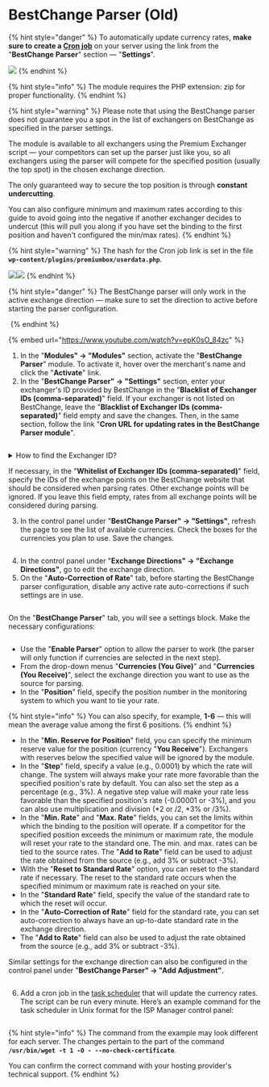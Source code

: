 # BestChange Parser (Old)

{% hint style="danger" %}
To automatically update currency rates, **make sure to create a [Cron job](https://premium.gitbook.io/rukovodstvo-polzovatelya/osnovnye-nastroiki/faq/kak-sozdat-zadanie-cron-na-servere)** on your server using the link from the "**BestChange Parser**" section — "**Settings**".

![](<../../../.gitbook/assets/image (1482).png>)
{% endhint %}

{% hint style="info" %}
The module requires the PHP extension: zip for proper functionality.
{% endhint %}

{% hint style="warning" %}
Please note that using the BestChange parser does not guarantee you a spot in the list of exchangers on BestChange as specified in the parser settings.

The module is available to all exchangers using the Premium Exchanger script — your competitors can set up the parser just like you, so all exchangers using the parser will compete for the specified position (usually the top spot) in the chosen exchange direction.

The only guaranteed way to secure the top position is through **constant undercutting**.

You can also configure minimum and maximum rates according to this guide to avoid going into the negative if another exchanger decides to undercut (this will pull you along if you have set the binding to the first position and haven't configured the min/max rates).
{% endhint %}

{% hint style="warning" %}
The hash for the Cron job link is set in the file **`wp-content/plugins/premiumbox/userdata.php`**.

![](<../../../.gitbook/assets/image (1520).png>)![](<../../../.gitbook/assets/image (1521).png>)
{% endhint %}

{% hint style="danger" %}
The BestChange parser will only work in the active exchange direction — make sure to set the direction to active before starting the parser configuration.

<img src="../../../.gitbook/assets/image (733).png" alt="" data-size="original">
{% endhint %}

{% embed url="https://www.youtube.com/watch?v=epK0sO_84zc" %}

1. In the "**Modules" → "Modules"** section, activate the "**BestChange Parser**" module. To activate it, hover over the merchant's name and click the "**Activate**" link.
2. In the "**BestChange Parser" → "Settings"** section, enter your exchanger's ID provided by BestChange in the "**Blacklist of Exchanger IDs (comma-separated)**" field. If your exchanger is not listed on BestChange, leave the "**Blacklist of Exchanger IDs (comma-separated)**" field empty and save the changes. Then, in the same section, follow the link "**Cron URL for updating rates in the BestChange Parser module**".

<figure><img src="../../../.gitbook/assets/image (897).png" alt=""><figcaption></figcaption></figure>

<details>

<summary>How to find the Exchanger ID?</summary>

Click on the image below to see how to find the Exchanger ID on the BestChange website.

<img src="../../../.gitbook/assets/Clip2net_230726151417.png" alt="" data-size="original">

</details>

If necessary, in the "**Whitelist of Exchanger IDs (comma-separated)**" field, specify the IDs of the exchange points on the BestChange website that should be considered when parsing rates. Other exchange points will be ignored. If you leave this field empty, rates from all exchange points will be considered during parsing.

3. In the control panel under "**BestChange Parser" → "Settings"**, refresh the page to see the list of available currencies. Check the boxes for the currencies you plan to use. Save the changes.

<figure><img src="../../../.gitbook/assets/image (1034).png" alt=""><figcaption></figcaption></figure>

4. In the control panel under "**Exchange Directions" → "Exchange Directions"**, go to edit the exchange direction.
5. On the "**Auto-Correction of Rate**" tab, before starting the BestChange parser configuration, disable any active rate auto-corrections if such settings are in use.

<figure><img src="../../../.gitbook/assets/image (1215).png" alt=""><figcaption></figcaption></figure>

On the "**BestChange Parser**" tab, you will see a settings block. Make the necessary configurations:

<figure><img src="../../../.gitbook/assets/image (1044).png" alt=""><figcaption></figcaption></figure>

* Use the "**Enable Parser**" option to allow the parser to work (the parser will only function if currencies are selected in the next step).
* From the drop-down menus "**Currencies (You Give)**" and "**Currencies (You Receive)**", select the exchange direction you want to use as the source for parsing.
* In the "**Position**" field, specify the position number in the monitoring system to which you want to tie your rate.

{% hint style="info" %}
You can also specify, for example, **1-6** — this will mean the average value among the first 6 positions.
{% endhint %}

* In the "**Min. Reserve for Position**" field, you can specify the minimum reserve value for the position (currency "**You Receive**"). Exchangers with reserves below the specified value will be ignored by the module.
* In the "**Step**" field, specify a value (e.g., 0.0001) by which the rate will change. The system will always make your rate more favorable than the specified position's rate by default. You can also set the step as a percentage (e.g., 3%). A negative step value will make your rate less favorable than the specified position's rate (-0.00001 or -3%), and you can also use multiplication and division (\*2 or /2, \*3% or /3%).
* In the "**Min. Rate**" and "**Max. Rate**" fields, you can set the limits within which the binding to the position will operate. If a competitor for the specified position exceeds the minimum or maximum rate, the module will reset your rate to the standard one. The min. and max. rates can be tied to the source rates. The "**Add to Rate**" field can be used to adjust the rate obtained from the source (e.g., add 3% or subtract -3%).
* With the "**Reset to Standard Rate**" option, you can reset to the standard rate if necessary. The reset to the standard rate occurs when the specified minimum or maximum rate is reached on your site.
* In the "**Standard Rate**" field, specify the value of the standard rate to which the reset will occur.
* In the "**Auto-Correction of Rate**" field for the standard rate, you can set auto-correction to always have an up-to-date standard rate in the exchange direction.
* The "**Add to Rate**" field can also be used to adjust the rate obtained from the source (e.g., add 3% or subtract -3%).

Similar settings for the exchange direction can also be configured in the control panel under "**BestChange Parser" → "Add Adjustment"**.

<figure><img src="../../../.gitbook/assets/image (852).png" alt=""><figcaption></figcaption></figure>

6. Add a cron job in the [task scheduler](https://premium.gitbook.io/rukovodstvo-polzovatelya/osnovnye-nastroiki/faq/kak-sozdat-zadanie-cron-na-servere) that will update the currency rates. The script can be run every minute. Here’s an example command for the task scheduler in Unix format for the ISP Manager control panel:

<figure><img src="../../../.gitbook/assets/image (1339).png" alt=""><figcaption></figcaption></figure>

{% hint style="info" %}
The command from the example may look different for each server. The changes pertain to the part of the command **`/usr/bin/wget -t 1 -O - --no-check-certificate`**.

You can confirm the correct command with your hosting provider's technical support.
{% endhint %}